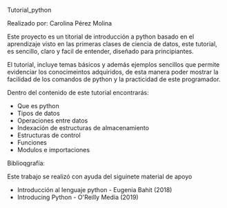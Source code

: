 Tutorial_python

Realizado por: Carolina Pérez Molina

Este proyecto es un titorial de introducción a  python basado en el aprendizaje visto en las primeras clases de ciencia de datos, este tutorial, es sencillo, claro y facil de entender, diseñado para principiantes. 

El tutorial, incluye temas básicos y además ejemplos sencillos que permite evidenciar los conocimeintos adquiridos, de esta manera poder mostrar la facilidad de los comandos de python y la practicidad de este programador. 

Dentro del contenido de este tutorial encontrarás: 
- Que es python 
- Tipos de datos 
- Operaciones entre datos 
- Indexación de estructuras de almacenamiento 
- Estructuras de control 
- Funciones 
- Modulos e importaciones 

Biblioqgrafía: 

Este trabajo se realizó con ayuda del siguinete material de apoyo 
- Introducción al lenguaje python - Eugenia Bahit (2018)
- Introducing Python - O'Reilly Media (2019) 